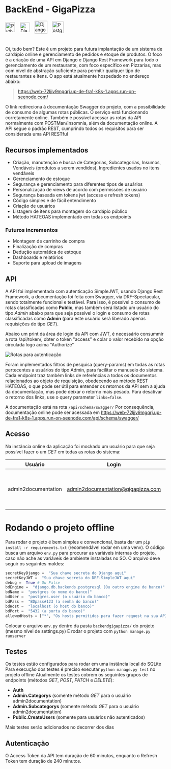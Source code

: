 
# BackEnd - GigaPizza

<img align="center" alt="Python" width="30" src="https://cdn.jsdelivr.net/gh/devicons/devicon/icons/python/python-original.svg"><span>&nbsp;&nbsp;&nbsp;</span>
<img align="center" alt="Django" width="30" src="https://cdn.worldvectorlogo.com/logos/django.svg"><span>&nbsp;&nbsp;&nbsp;</span>
<img align="center" alt="Django Rest Framework" height="40" src="https://i.imgur.com/dcVFAeV.png"><span>&nbsp;&nbsp;&nbsp;</span>
<img align="center" alt="PostgreSQL" width="36" src="https://cdn.jsdelivr.net/gh/devicons/devicon@latest/icons/postgresql/postgresql-original.svg"><span>&nbsp;&nbsp;&nbsp;</span>

#
Oi, tudo bem?
Este é um projeto para futura implantação de um sistema de cardápio online e gerenciamento de pedidos e etoque de produtos.
O foco é a criação de uma API em Django e Django Rest Framework para todo o gerenciamento de um restaurante, com foco específico em Pizzarias, mas com nível de abstração suficiente para permitir qualquer tipo de restaurantes e itens.
O app está atualmente hospedado no endereço abaixo:
><https://web-72ljjv9mgqrj.up-de-fra1-k8s-1.apps.run-on-seenode.com/>

O link redireciona à documentação Swagger do projeto, com a possibilidade de consumo de algumas rotas públicas.
O serviço está funcionando corretamente online.
Também é possível acessar as rotas da API normalmente com POSTMan/Insomnia, além da documentação online.
A API segue o padrão REST, cumprindo todos os requisitos para ser considerada uma API RESTful

## Recursos implementados
-   Criação, manutenção e busca de Categorias, Subcategorias, Insumos, Vendáveis (produtos a serem vendidos), Ingredientes usados no itens vendáveis
- Gerenciamento de estoque
-   Segurança e gerenciamento para diferentes tipos de usuários
-   Personalização de views de acordo com permissões de usuário
-   Segurança baseada em tokens jwt (access e refresh tokens)
-   Código simples e de fácil entendimento
-   Criação de usuários
-   Listagem de itens para montagem do cardápio público
-   Método HATEOAS implementado em todas os endpoints
### Futuros incrementos
- Montagem de carrinho de compra
- Finalização de compras
- Dedução automática de estoque
- Dashboards e relatórios
- Suporte para upload de imagens

## API

A API foi implementada com autenticação SimpleJWT, usando Django Rest Framework, a documentação foi feita com Swagger, via DRF-Spectacular, sendo totalmente funcional e testável. Para isso, é possível o consumo de rotas classificadas como **Public**, mas também será listado um usuário do tipo *Admin* abaixo para que seja possível o login e consumo de rotas classificadas como **Admin** (para este usuário será liberado apenas requisições do tipo *GET*). 

Abaixo um print da área de login da API com JWT, é necessário consummir a rota /api/token/, obter o token "access" e colar o valor recebido na opção circulada logo acima "Authorize"

<img src="https://i.imgur.com/rRDLtf5.png" alt="Rotas para autenticação">


Foram implementados filtros de pesquisa (query-params) em todas as rotas pertecentes a usuários do tipo Admin, para facilitar o manuseio do sistema.
Cada endpoint traz também links de referências a todos os documentos relacionados ao objeto de requisição, obedecendo ao método REST HATEOAS, o que pode ser útil para entender os retornos da API sem a ajuda da documentação, mas pode deixar o retorno mais pesado. Para desativar o retorno dos links, use o query parameter `links=false`.

A documentação está na rota `/api/schema/swagger/`
Por consequência, documentação online pode ser acessada em <https://web-72ljjv9mgqrj.up-de-fra1-k8s-1.apps.run-on-seenode.com/api/schema/swagger/>


## Acesso

Na instância online da aplicação foi mockado um usuário para que seja possível fazer o um *GET* em todas as rotas do sistema:

|  Usuário          |Login                            |Senha        |Observação        |
|-------------------|---------------------------------|-------------|------------------|
|admin2documentation|admin2documentation@gigapizza.com|documentation|User apenas com permissões *GET* na categoria **Admin**



# Rodando o projeto offline

Para rodar o projeto é bem simples e convencional, basta dar um `pip install -r requirements.txt` (recomendável rodar em uma venv).
O código busca um arquivo `env.py` para procurar as variáveis internas do projeto, caso não ache as variáveis de ambiente instaladas no SO. O arquivo deve seguir os seguintes moldes:
```python
secretKeyDjango =  "Sua chave secreta do Django aqui"
secretKeyJWT =  "Sua chave secreta do DRF-SimpleJWT aqui"
debug =  True # Ou False
bdEngine =  "django.db.backends.postgresql (Ou outro engine de banco)"
bdName =  "postgres (o nome do banco)"
bdUser =  "postgres.user (o usuário do banco)"
bdPass =  "BDpass#123 (a senha do banco)"
bdHost =  "localhost (o host do banco)"
bdPort =  "5432 (a porta do banco)"
allowedHosts = ["*", "Os hosts permitidos para fazer request na sua API"]
```
Colocar o arquivo `env.py` dentro da pasta `backendgigapizza/` do projeto (mesmo nível de settings.py)
E rodar o projeto com `python manage.py runserver`

## Testes

Os testes estão configurados para rodar em uma instância local do SQLite
Para execução dos testes é preciso executar `python manage.py test` no projeto offline
Atualmente os testes cobrem os seguintes grupos de endpoints (métodos *GET*, *POST*, *PATCH* e *DELETE*):
- **Auth**
- **Admin.Categorys** (somente método *GET* para o usuário admin2documentation)
- **Admin.Subcategorys** (somente método *GET* para o usuário admin2documentation)
- **Public.CreateUsers** (somente para usuários não autenticados)

Mais testes serão adicionados no decorrer dos dias

## Autenticação

 O Access Token da API tem duração de 60 minutos, enquanto o Refresh Token tem duração de 240 minutos.
